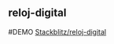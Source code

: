 ## reloj-digital

#DEMO
[Stackblitz/reloj-digital](https://stackblitz.com/github/rcalberto/reloj-digital)
